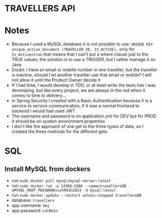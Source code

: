 # TRAVELLERS API

# Notes
- Because I used a MySQL database it is not possible to use: ``UNIQUE KEY unique_active_document (TRAVELLER_ID, IS_ACTIVE),`` only for ``Is_Active=true`` that means that I can't put a where clause just to the TRUE values, the solution is to use a TRIGGER, but I rather manage it on Java
- Doubt: I have an email or mobile number in one traveller, but the traveller is inactive, should I let another traveller use that email or mobile? I will not allow it until the Product Owner decide it
- If I had time, I would develop in TDD, or at least write the tests has I was developing, but like every project, we are always in the red when it comes to time to delivery...
- In Spring Security I created with a Basic Authentication because it is a service to service communication, if it was a normal frontend to backend I would had used JWT
- The username and password is on application.yml for DEV but for PROD it should be on system environment properties
- I don't like the approach of one get to the three types of data, so I created the three methods for the different gets

# SQL
## Install MySQL from dockers
* run ``` sudo docker pull mysql/mysql-server:latest ```
* run ``` sudo docker run -p 13308:3306 --name=travellersDB -eMYSQL_ROOT_PASSWORD=LetMeIn2023 -d mysql:latest ```
* run ``` sudo docker update --restart unless-stopped travellersDB ```
*    database: `travellers`
*    app username: `bmj`
*    app password: `LetMeIn`
